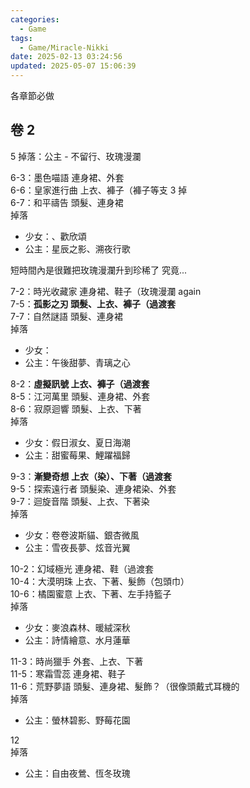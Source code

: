 ```yaml
---
categories:
  - Game
tags:
  - Game/Miracle-Nikki
date: 2025-02-13 03:24:56
updated: 2025-05-07 15:06:39
---
```


各章節必做

<!-- more -->

## 卷 2

5 掉落：公主 - 不留行、玫瑰漫瀾  
  
6-3：墨色喵語 連身裙、外套  
6-6：皇家進行曲 上衣、褲子（褲子等支 3 掉  
6-7：和平禱告 頭髮、連身裙  
掉落
- 少女：、歡欣頌
- 公主：星辰之影、溯夜行歌  
  
短時間內是很難把玫瑰漫瀾升到珍稀了 究竟...  
  
7-2：時光收藏家 連身裙、鞋子（玫瑰漫瀾 again  
7-5：**孤影之刃 頭髮、上衣、褲子（過渡套**  
7-7：自然謎語 頭髮、連身裙  
掉落
- 少女：
- 公主：午後甜夢、青璃之心  
  
8-2：**虛擬訊號 上衣、褲子（過渡套**  
8-5：江河萬里 頭髮、連身裙、外套  
8-6：寂原迴響 頭髮、上衣、下著  
掉落
- 少女：假日淑女、夏日海潮
- 公主：甜蜜莓果、鯉躍福歸  
  
9-3：**漸變奇想 上衣（染）、下著（過渡套**  
9-5：探索遠行者 頭髮染、連身裙染、外套  
9-7：迴旋音階 頭髮、上衣、下著染  
掉落
- 少女：卷卷波斯貓、銀杏微風
- 公主：雪夜長夢、炫音光翼

10-2：幻域極光 連身裙、鞋（過渡套  
10-4：大漠明珠 上衣、下著、髮飾（包頭巾）  
10-6：橘園蜜意 上衣、下著、左手持籃子  
掉落
- 少女：麥浪森林、暖絨深秋
- 公主：詩情繪意、水月蓮華

11-3：時尚獵手 外套、上衣、下著  
11-5：寒霜雪蕊 連身裙、鞋子  
11-6：荒野夢語 頭髮、連身裙、髮飾？（很像頭戴式耳機的  
掉落
- 公主：螢林碧影、野莓花園

12  
掉落
- 公主：自由夜鶯、恆冬玫瑰